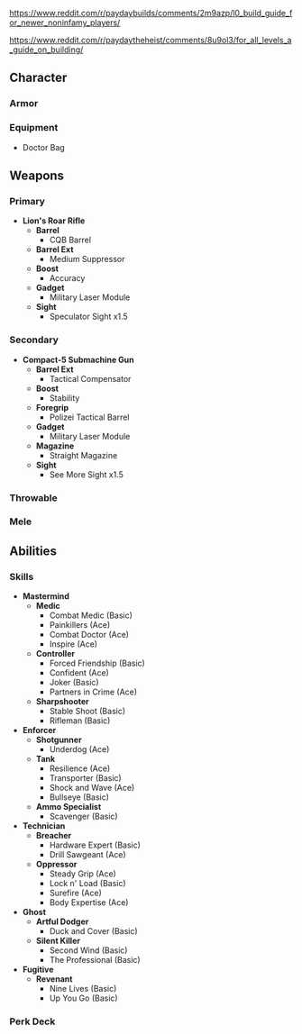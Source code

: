 https://www.reddit.com/r/paydaybuilds/comments/2m9azp/l0_build_guide_for_newer_noninfamy_players/

https://www.reddit.com/r/paydaytheheist/comments/8u9ol3/for_all_levels_a_guide_on_building/

## Character

### Armor



### Equipment

- Doctor Bag

## Weapons

### Primary

- **Lion's Roar Rifle**
	- **Barrel**
		- CQB Barrel
	- **Barrel Ext**
		- Medium Suppressor
	- **Boost**
		- Accuracy
	- **Gadget**
		- Military Laser Module
	- **Sight**
		- Speculator Sight x1.5

### Secondary

- **Compact-5 Submachine Gun**
	- **Barrel Ext**
		- Tactical Compensator
	- **Boost**
		- Stability
	- **Foregrip**
		- Polizei Tactical Barrel
	- **Gadget**
		- Military Laser Module
	- **Magazine**
		- Straight Magazine
	- **Sight**
		- See More Sight x1.5

### Throwable




### Mele



## Abilities
### Skills

- **Mastermind**
	- **Medic** 
		- Combat Medic (Basic)
		- Painkillers (Ace)
		- Combat Doctor (Ace)
		- Inspire (Ace)
	- **Controller**
		- Forced Friendship (Basic)
		- Confident (Ace)
		- Joker (Basic)
		- Partners in Crime (Ace)
	- **Sharpshooter**
		- Stable Shoot (Basic)
		- Rifleman (Basic)
- **Enforcer**
	- **Shotgunner**
		- Underdog (Ace)
	- **Tank**
		- Resilience (Ace)
		- Transporter (Basic)
		- Shock and Wave (Ace)
		- Bullseye (Basic)
	- **Ammo Specialist**
		- Scavenger (Basic)
- **Technician**
	- **Breacher**
		- Hardware Expert (Basic)
		- Drill Sawgeant (Ace)
	- **Oppressor**
		- Steady Grip (Ace)
		- Lock n' Load (Basic)
		- Surefire (Ace)
		- Body Expertise (Ace)
- **Ghost**
	- **Artful Dodger** 
		- Duck and Cover (Basic)
	- **Silent Killer**
		- Second Wind (Basic)
		- The Professional (Basic)
- **Fugitive**
	- **Revenant**
		- Nine Lives (Basic)
		- Up You Go (Basic)

### Perk Deck


